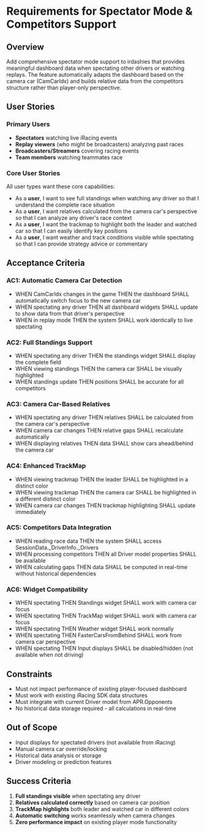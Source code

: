 # Requirements for Spectator Mode & Competitors Support

## Overview
Add comprehensive spectator mode support to irdashies that provides meaningful dashboard data when spectating other drivers or watching replays. The feature automatically adapts the dashboard based on the camera car (CamCarIdx) and builds relative data from the competitors structure rather than player-only perspective.

## User Stories

### Primary Users
- **Spectators** watching live iRacing events
- **Replay viewers** (who might be broadcasters) analyzing past races
- **Broadcasters/Streamers** covering racing events  
- **Team members** watching teammates race

### Core User Stories
All user types want these core capabilities:

- As a **user**, I want to see full standings when watching any driver so that I understand the complete race situation
- As a **user**, I want relatives calculated from the camera car's perspective so that I can analyze any driver's race context
- As a **user**, I want the trackmap to highlight both the leader and watched car so that I can easily identify key positions
- As a **user**, I want weather and track conditions visible while spectating so that I can provide strategy advice or commentary

## Acceptance Criteria

### AC1: Automatic Camera Car Detection
- WHEN CamCarIdx changes in the game THEN the dashboard SHALL automatically switch focus to the new camera car
- WHEN spectating any driver THEN all dashboard widgets SHALL update to show data from that driver's perspective
- WHEN in replay mode THEN the system SHALL work identically to live spectating

### AC2: Full Standings Support
- WHEN spectating any driver THEN the standings widget SHALL display the complete field
- WHEN viewing standings THEN the camera car SHALL be visually highlighted
- WHEN standings update THEN positions SHALL be accurate for all competitors

### AC3: Camera Car-Based Relatives
- WHEN spectating any driver THEN relatives SHALL be calculated from the camera car's perspective
- WHEN camera car changes THEN relative gaps SHALL recalculate automatically
- WHEN displaying relatives THEN data SHALL show cars ahead/behind the camera car

### AC4: Enhanced TrackMap
- WHEN viewing trackmap THEN the leader SHALL be highlighted in a distinct color
- WHEN viewing trackmap THEN the camera car SHALL be highlighted in a different distinct color
- WHEN camera car changes THEN trackmap highlighting SHALL update immediately

### AC5: Competitors Data Integration
- WHEN reading race data THEN the system SHALL access SessionData._DriverInfo._Drivers
- WHEN processing competitors THEN all Driver model properties SHALL be available
- WHEN calculating gaps THEN data SHALL be computed in real-time without historical dependencies

### AC6: Widget Compatibility
- WHEN spectating THEN Standings widget SHALL work with camera car focus
- WHEN spectating THEN TrackMap widget SHALL work with camera car focus  
- WHEN spectating THEN Weather widget SHALL work normally
- WHEN spectating THEN FasterCarsFromBehind SHALL work from camera car perspective
- WHEN spectating THEN Input displays SHALL be disabled/hidden (not available when not driving)

## Constraints
- Must not impact performance of existing player-focused dashboard
- Must work with existing iRacing SDK data structures
- Must integrate with current Driver model from APR.Opponents
- No historical data storage required - all calculations in real-time

## Out of Scope
- Input displays for spectated drivers (not available from iRacing)
- Manual camera car override/locking
- Historical data analysis or storage
- Driver modeling or prediction features

## Success Criteria
1. **Full standings visible** when spectating any driver
2. **Relatives calculated correctly** based on camera car position
3. **TrackMap highlights** both leader and watched car in different colors
4. **Automatic switching** works seamlessly when camera changes
5. **Zero performance impact** on existing player mode functionality